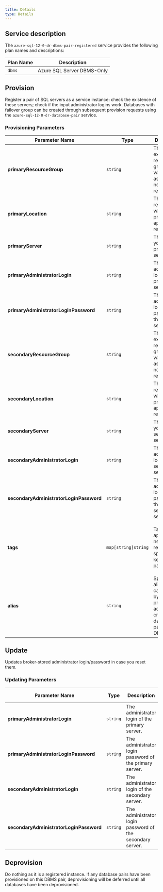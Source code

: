```yaml
---
title: Details
type: Details
---
```


## Service description

The `azure-sql-12-0-dr-dbms-pair-registered` service provides the following plan names and descriptions:

| Plan Name | Description |
|-----------|-------------|
| `dbms` | Azure SQL Server DBMS-Only |

## Provision

Register a pair of SQL servers as a service instance: check the existence of these servers; check if the input administrator logins work. Databases with failover group can be created through subsequent provision requests using the `azure-sql-12-0-dr-database-pair` service.

### Provisioning Parameters

| Parameter Name | Type | Description | Required | Default Value |
|----------------|------|-------------|----------|---------------|
| **primaryResourceGroup** | `string` | The (new or existing) resource group with which to associate new resources. | Yes | |
| **primaryLocation** | `string` | The Azure region in which to provision applicable resources. | Yes | |
| **primaryServer** | `string` | The name of your existing primary server. | Yes | |
| **primaryAdministratorLogin** | `string` | The administrator login of the primary server. | Yes | |
| **primaryAdministratorLoginPassword** | `string` | The administrator login password of the primary server. | Yes | |
| **secondaryResourceGroup** | `string` | The (new or existing) resource group with which to associate new resources. | Yes | |
| **secondaryLocation** | `string` | The Azure region in which to provision applicable resources. | Yes | |
| **secondaryServer** | `string` | The name of your existing secondary server. | Yes | |
| **secondaryAdministratorLogin** | `string` | The administrator login of the secondary server. | Yes | |
| **secondaryAdministratorLoginPassword** | `string` | The administrator login password of the secondary server. | Yes | |
| **tags** | `map[string]string` | Tags to be applied to new resources, specified as key/value pairs. | No | Tags (even if none are specified) are automatically supplemented with `heritage: open-service-broker-azure`. |
| **alias** | `string` | Specifies an alias that can be used by later provision actions to create database pairs on this DBMS pair. | Yes | |

## Update

Updates broker-stored administrator login/password in case you reset them.

### Updating Parameters

| Parameter Name | Type | Description | Required | Default Value |
|----------------|------|-------------|----------|---------------|
| **primaryAdministratorLogin** | `string` | The administrator login of the primary server. | No | |
| **primaryAdministratorLoginPassword** | `string` | The administrator login password of the primary server. | No | |
| **secondaryAdministratorLogin** | `string` | The administrator login of the secondary server. | No | |
| **secondaryAdministratorLoginPassword** | `string` | The administrator login password of the secondary server. | No | |

## Deprovision

Do nothing as it is a registered instance. If any database pairs have been provisioned on this DBMS pair, deprovisioning will be deferred until all databases have been deprovisioned.

